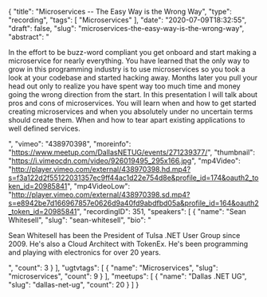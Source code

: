 {
  "title": "Microservices -- The Easy Way is the Wrong Way",
  "type": "recording",
  "tags": [
    "Microservices"
  ],
  "date": "2020-07-09T18:32:55",
  "draft": false,
  "slug": "microservices-the-easy-way-is-the-wrong-way",
  "abstract": "<p>In the effort to be buzz-word compliant you get onboard and start making a microservice for nearly everything. You have learned that the only way to grow in this programming industry is to use microservices so you took a look at your codebase and started hacking away. Months later you pull your head out only to realize you have spent way too much time and money going the wrong direction from the start. In this presentation I will talk about pros and cons of microservices. You will learn when and how to get started creating microservices and when you absolutely under no uncertain terms should create them. When and how to tear apart existing applications to well defined services.</p>",
  "vimeo": "438970398",
  "moreinfo": "https://www.meetup.com/DallasNETUG/events/271239377/",
  "thumbnail": "https://i.vimeocdn.com/video/926019495_295x166.jpg",
  "mp4Video": "http://player.vimeo.com/external/438970398.hd.mp4?s=f3a122d2f55122031357ec9ff44ac1d22e754d8e&profile_id=174&oauth2_token_id=20985841",
  "mp4VideoLow": "http://player.vimeo.com/external/438970398.sd.mp4?s=e8942be7d166967857e0626d9a40fd9abdfbd05a&profile_id=164&oauth2_token_id=20985841",
  "recordingID": 351,
  "speakers": [
    {
      "name": "Sean Whitesell",
      "slug": "sean-whitesell",
      "bio": "<p>Sean Whitesell has been the President of Tulsa .NET User Group since 2009. He's also a Cloud Architect with TokenEx. He's been programming and playing with electronics for over 20 years.</p>",
      "count": 3
    }
  ],
  "ugtvtags": [
    {
      "name": "Microservices",
      "slug": "microservices",
      "count": 9
    }
  ],
  "meetups": [
    {
      "name": "Dallas .NET UG",
      "slug": "dallas-net-ug",
      "count": 20
    }
  ]
}